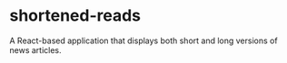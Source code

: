 # shortened-reads
A React-based application that displays both short and long versions of news articles.
